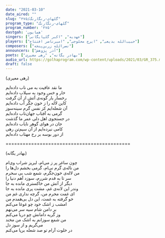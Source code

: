 ```yaml
---
date: "2021-03-10"
date_aired: ""
slug: "گلهای-رنگارنگ/۳۷۵"
program_type: "گلهای-رنگارنگ"
program_number: '۳۷۵'
dastgah: 'همایون'
singers: ["عهدیه", "اکبر گلپایگانی"]
players: ["حبیب‌الله بدیعی", "ایرج محلوجی", "امیرناصر افتتاح"]
composers: ["نصرالله زرین‌پنجه"]
announcers: ["آذر پژوهش"]
poets: ["بهادر یگانه", "رهی معیری"]
audio_url: https://golhaprogram.com/wp-content/uploads/2021/03/GR_375.mp3
draft: false
---
```


(رهی معیری)  

ما نقد عافیت به می ناب داده‌ایم  
خار و خس وجود به سیلاب داده‌ایم  
رخسار یار گونه‌ی آتش از آن گرفت  
کاین لاله را ز خون جگر آب داده‌ایم  
آن شعله‌ایم کز نفس گرم سینه‌سوز  
گرمی به آفتاب جهان‌تاب داده‌ایم  
در جستجوی اهل دلی عمر ما گذشت  
جان در هوای گوهر نایاب داده‌ایم  
کامی نبرده‌ایم از آن سیم‌تن رهی  
از دور بوسه بر رخ مهتاب داده‌ایم  

============================================  

(بهادر یگانه)  

چون ساغر پر ز می‌ام، لبریز شراب وی‌ام  
من ناله‌ی گرم نی‌ام، گرمی بخشم دل‌ها را  
من لاله‌ی خون‌جگرم، شمع شب بی سحرم  
سر تا به قدم شررم، سوزد آهم دنیا را  
دیگر از آتش من خاکستری مانده به جا  
وندر این لانه‌ی غم، مشت پری مانده به جا  
ای غمت محرم من، گرچه نداری غم من  
خو گرفته به غمت، این دل بی‌همدم من  
امشب ز اشک خود چو غوغا می‌کنم  
بر دامن شام سیه سر می‌نهم  
وز گریه دامانش چو دریا می‌کنم  
من شمع سوزانم به اشک من مخند  
می‌گریم و از سوز دل  
در خلوت آرام تو صد شعله برپا می‌کنم  
